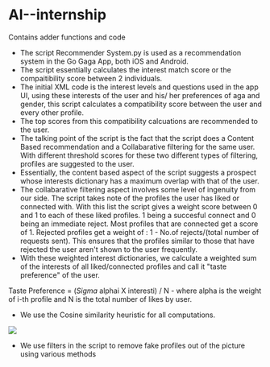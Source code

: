 # AI--internship
Contains adder functions and code 



* The script Recommender System.py is used as a recommendation system in the Go Gaga App, both iOS and Android.
* The script essentially calculates the interest match score or the compaitibility score between 2 individuals.
* The initial XML code is the interest levels and questions used in the app UI, using these interests of the user and his/ her preferences of aga and gender, this script
calculates a compatibility score between the user and every other profile.
* The top scores from this compatibility calcuations are recommended to the user.
* The talking point of the script is the fact that the script does a Content Based recommendation and a Collabarative filtering for the same user. With different threshold scores for these two different types of filtering, profiles are suggested to the user.
* Essentially, the content based aspect of the script suggests a prospect whose interests dictionary has a maximum overlap with that of the user.
* The collabarative filtering aspect involves some level of ingenuity from our side. The script takes note of the profiles the user has liked or connected with. With this list the script gives a weight score between 0 and 1 to each of these liked profiles. 1 being a succesful connect and 0 being an immediate reject. Most profiles that are connected get a score of 1. Rejected profiles get a weight of : 1 - No.of rejects/(total number of requests sent). This ensures that the profiles similar to those that have rejected the user aren't  shown to the user frequently. 
* With these weighted interest dictionaries, we calculate a weighted sum of the interests of all liked/connected profiles and call it "taste preference" of the user.

Taste Preference  = (*Sigma* alphai X interesti) / N
                            - where alpha is the weight of i-th profile and N is the total number of likes by user.
                            
* We use the Cosine similarity heuristic for all computations.

<img src = "https://images.deepai.org/glossary-terms/cosine-similarity-4063640.jpg">

* We use filters in the script to remove fake profiles out of the picture using various methods
